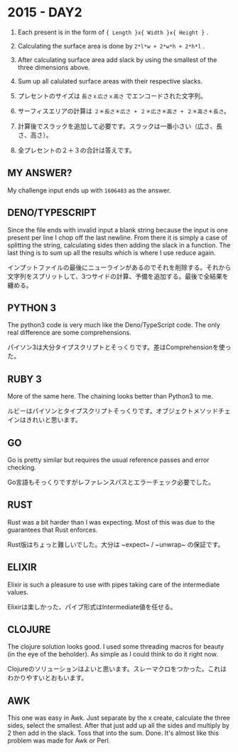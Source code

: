 # 2015 - DAY2

1. Each present is in the form of `{ Length }x{ Width }x{ Height }` .
2. Calculating the surface area is done by `2*l*w + 2*w*h + 2*h*l` .
3. After calculating surface area add slack by using the smallest of the three dimensions above.
4. Sum up all calulated surface areas with their respective slacks.

1. プレセントのサイズは `長さｘ広さｘ高さ` でエンコードされた文字列。
2. サーフィスエリアの計算は `２＊長さ＊広さ + ２＊広さ＊高さ + ２＊高さ＊長さ`。
3. 計算後でスラックを追加して必要です。スラックは一番小さい（広さ、長さ、高さ）。
4. 全プレセントの２＋３の合計は答えです。

## MY ANSWER?

My challenge input ends up with `1606483` as the answer.

## DENO/TYPESCRIPT

Since the file ends with invalid input a blank string because the input is one present per line I chop off the last newline. From there it is simply a case of splitting the string, calculating sides then adding the slack in a function. The last thing is to sum up all the results which is where I use reduce again.

インプットファイルの最後にニューラインがあるのでそれを削除する。それから文字列をスプリットして、3つサイドの計算、予備を追加する。最後で全結果を纏める。

## PYTHON 3

The python3 code is very much like the Deno/TypeScript code. The only real difference are some comprehensions.

パイソン3は大分タイプスクリプトとそっくりです。差はComprehensionを使った。

## RUBY 3

More of the same here. The chaining looks better than Python3 to me.

ルビーはパイソンとタイプスクリプトそっくりです。オブジェクトメソッドチェインはきれいと思います。

## GO

Go is pretty similar but requires the usual reference passes and error checking.

Go言語もそっくりですがレファレンスパスとエラーチェック必要でした。

## RUST

Rust was a bit harder than I was expecting. Most of this was due to the guarantees that Rust enforces.

Rust版はちょっと難しいでした。大分は ~expect~ / ~unwrap~ の保証です。

## ELIXIR

Elixir is such a pleasure to use with pipes taking care of the intermediate values.

Elixirは楽しかった、パイプ形式はIntermediate値を任せる。

## CLOJURE

The clojure solution looks good. I used some threading macros for beauty (in the eye of the beholder). As simple as I could think to do it right now.

Clojureのソリューションはよいと思います。スレーマクロをつかった。これはわかりやすいとおもいます。

## AWK

This one was easy in Awk. Just separate by the x create, calculate the three sides, select the smallest. After that just add up all the sides and multiply by 2 then add in the slack. Toss that into the sum. Done. It's almost like this problem was made for Awk or Perl.
